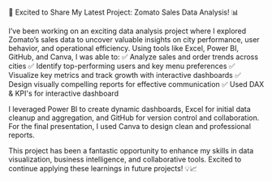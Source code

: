 🚀 Excited to Share My Latest Project: Zomato Sales Data Analysis! 📊

I’ve been working on an exciting data analysis project where I explored Zomato’s sales data to uncover valuable insights on city performance, user behavior, and operational efficiency. Using tools like Excel, Power BI, GitHub, and Canva, I was able to:
✅ Analyze sales and order trends across cities
✅ Identify top-performing users and key menu preferences
✅ Visualize key metrics and track growth with interactive dashboards
✅ Design visually compelling reports for effective communication
✅ Used DAX & KPI's for interactive dashboard
 
I leveraged Power BI to create dynamic dashboards, Excel for initial data cleanup and aggregation, and GitHub for version control and collaboration. For the final presentation, I used Canva to design clean and professional reports.

This project has been a fantastic opportunity to enhance my skills in data visualization, business intelligence, and collaborative tools. Excited to continue applying these learnings in future projects! 💡📈
